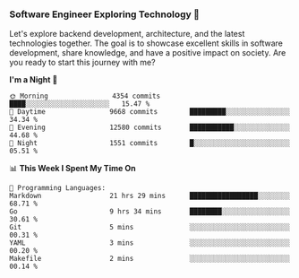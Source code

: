 ### Software Engineer Exploring Technology 🚀 

Let's explore backend development, architecture, and the latest technologies together. The goal is to showcase excellent skills in software development, share knowledge, and have a positive impact on society. Are you ready to start this journey with me?

<!--START_SECTION:waka-->
**I'm a Night 🦉** 

```text
🌞 Morning                4354 commits        ████░░░░░░░░░░░░░░░░░░░░░   15.47 % 
🌆 Daytime                9668 commits        █████████░░░░░░░░░░░░░░░░   34.34 % 
🌃 Evening                12580 commits       ███████████░░░░░░░░░░░░░░   44.68 % 
🌙 Night                  1551 commits        █░░░░░░░░░░░░░░░░░░░░░░░░   05.51 % 
```


📊 **This Week I Spent My Time On** 

```text
💬 Programming Languages: 
Markdown                 21 hrs 29 mins      █████████████████░░░░░░░░   68.71 % 
Go                       9 hrs 34 mins       ████████░░░░░░░░░░░░░░░░░   30.61 % 
Git                      5 mins              ░░░░░░░░░░░░░░░░░░░░░░░░░   00.31 % 
YAML                     3 mins              ░░░░░░░░░░░░░░░░░░░░░░░░░   00.20 % 
Makefile                 2 mins              ░░░░░░░░░░░░░░░░░░░░░░░░░   00.14 % 
```


<!--END_SECTION:waka-->
